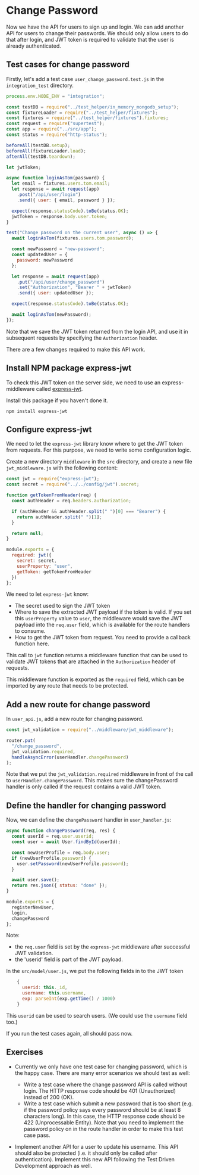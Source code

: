 # Change Password

Now we have the API for users to sign up and login. We can add another API for users to change their passwords. We should only allow users to do that after login, and JWT token is required to validate that the user is already authenticated.

## Test cases for change password

Firstly, let's add a test case `user_change_password.test.js` in the `integration_test` directory.

```javascript
process.env.NODE_ENV = "integration";

const testDB = require("../test_helper/in_memory_mongodb_setup");
const fixtureLoader = require("../test_helper/fixtures");
const fixtures = require("../test_helper/fixtures").fixtures;
const request = require("supertest");
const app = require("../src/app");
const status = require("http-status");

beforeAll(testDB.setup);
beforeAll(fixtureLoader.load);
afterAll(testDB.teardown);

let jwtToken;

async function loginAsTom(password) {
  let email = fixtures.users.tom.email;
  let response = await request(app)
    .post("/api/user/login")
    .send({ user: { email, password } });

  expect(response.statusCode).toBe(status.OK);
  jwtToken = response.body.user.token;
}

test("Change password on the current user", async () => {
  await loginAsTom(fixtures.users.tom.password);

  const newPassword = "new-password";
  const updatedUser = {
    password: newPassword
  };

  let response = await request(app)
    .put("/api/user/change_password")
    .set("Authorization", "Bearer " + jwtToken)
    .send({ user: updatedUser });

  expect(response.statusCode).toBe(status.OK);

  await loginAsTom(newPassword);
});
```

Note that we save the JWT token returned from the login API, and use it in subsequent requests by specifying the `Authorization` header.

There are a few changes required to make this API work.

## Install NPM package express-jwt

To check this JWT token on the server side, we need to use an express-middleware called [express-jwt](https://github.com/auth0/express-jwt).

Install this package if you haven't done it.

```shell
npm install express-jwt
```

## Configure express-jwt

We need to let the `express-jwt` library know where to get the JWT token from requests. For this purpose, we need to write some configuration logic.

Create a new directory `middleware` in the `src` directory, and create a new file `jwt_middleware.js` with the following content:

```javascript
const jwt = require("express-jwt");
const secret = require("../../config/jwt").secret;

function getTokenFromHeader(req) {
  const authHeader = req.headers.authorization;

  if (authHeader && authHeader.split(" ")[0] === "Bearer") {
    return authHeader.split(" ")[1];
  }

  return null;
}

module.exports = {
  required: jwt({
    secret: secret,
    userProperty: "user",
    getToken: getTokenFromHeader
  })
};
```

We need to let `express-jwt` know:

- The secret used to sign the JWT token
- Where to save the extracted JWT payload if the token is valid. If you set this `userProperty` value to `user`, the middleware would save the JWT payload into the `req.user` field, which is available for the route handlers to consume.
- How to get the JWT token from request. You need to provide a callback function here.

This call to `jwt` function returns a middleware function that can be used to validate JWT tokens that are attached in the `Authorization` header of requests.

This middleware function is exported as the `required` field, which can be imported by any route that needs to be protected.

## Add a new route for change password

In `user_api.js`, add a new route for changing password.

```javascript
const jwt_validation = require("../middleware/jwt_middleware");

router.put(
  "/change_password",
  jwt_validation.required,
  handleAsyncError(userHandler.changePassword)
);
```

Note that we put the `jwt_validation.required` middleware in front of the call to `userHandler.changePassword`. This makes sure the changePassword handler is only called if the request contains a valid JWT token.

## Define the handler for changing password

Now, we can define the `changePassword` handler in `user_handler.js`:

```javascript
async function changePassword(req, res) {
  const userId = req.user.userid;
  const user = await User.findById(userId);

  const newUserProfile = req.body.user;
  if (newUserProfile.password) {
    user.setPassword(newUserProfile.password);
  }

  await user.save();
  return res.json({ status: "done" });
}

module.exports = {
  registerNewUser,
  login,
  changePassword
};
```

Note:

- the `req.user` field is set by the `express-jwt` middleware after successful JWT validation.
- the 'userid' field is part of the JWT payload.

In the `src/model/user.js`, we put the following fields in to the JWT token

```javascript
    {
      userid: this._id,
      username: this.username,
      exp: parseInt(exp.getTime() / 1000)
    }
```

This `userid` can be used to search users. (We could use the `username` field too.)

If you run the test cases again, all should pass now.

## Exercises

- Currently we only have one test case for changing password, which is the happy case. There are many error scenarios we should test as well:
  - Write a test case where the change password API is called without login. The HTTP response code should be 401 (Unauthorized) instead of 200 (OK).
  - Write a test case which submit a new password that is too short (e.g. if the password policy says every password should be at least 8 characters long). In this case, the HTTP response code should be 422 (Unprocessable Entity). Note that you need to implement the password policy on in the route handler in order to make this test case pass.

- Implement another API for a user to update his username. This API should also be protected (i.e. it should only be called after authentication). Implement this new API following the Test Driven Development approach as well.
